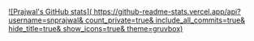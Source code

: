[![Prajwal's GitHub stats](
https://github-readme-stats.vercel.app/api?
username=snprajwal&
count_private=true&
include_all_commits=true&
hide_title=true&
show_icons=true&
theme=gruvbox)
](https://github.com/snprajwal?tab=repositories)
